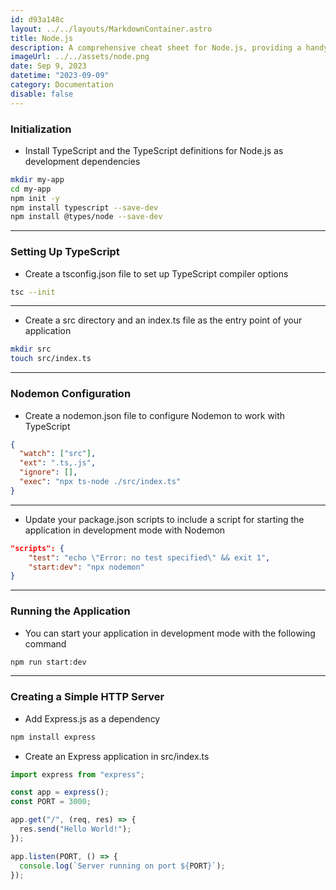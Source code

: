 ```yaml
---
id: d93a148c
layout: ../../layouts/MarkdownContainer.astro
title: Node.js
description: A comprehensive cheat sheet for Node.js, providing a handy reference for setting up, developing, and optimizing Node.js applications. Ideal for both beginners and experienced developers who want to keep key concepts and commands at their fingertips.
imageUrl: ../../assets/node.png
date: Sep 9, 2023
datetime: "2023-09-09"
category: Documentation
disable: false
---
```


### Initialization

- Install TypeScript and the TypeScript definitions for Node.js as development dependencies

```bash
mkdir my-app
cd my-app
npm init -y
npm install typescript --save-dev
npm install @types/node --save-dev
```

---

### Setting Up TypeScript

- Create a tsconfig.json file to set up TypeScript compiler options

```bash
tsc --init
```

---

- Create a src directory and an index.ts file as the entry point of your application

```bash
mkdir src
touch src/index.ts
```

---

### Nodemon Configuration

- Create a nodemon.json file to configure Nodemon to work with TypeScript

```json
{
  "watch": ["src"],
  "ext": ".ts,.js",
  "ignore": [],
  "exec": "npx ts-node ./src/index.ts"
}
```

---

- Update your package.json scripts to include a script for starting the application in development mode with Nodemon

```json
"scripts": {
    "test": "echo \"Error: no test specified\" && exit 1",
    "start:dev": "npx nodemon"
}
```

---

### Running the Application

- You can start your application in development mode with the following command

```bash
npm run start:dev
```

---

### Creating a Simple HTTP Server

- Add Express.js as a dependency

```bash
npm install express
```

- Create an Express application in src/index.ts

```typescript
import express from "express";

const app = express();
const PORT = 3000;

app.get("/", (req, res) => {
  res.send("Hello World!");
});

app.listen(PORT, () => {
  console.log(`Server running on port ${PORT}`);
});
```
